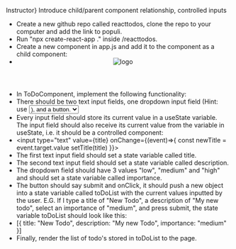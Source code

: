 Instructor} Introduce child/parent component relationship, controlled inputs

- Create a new github repo called reacttodos, clone the repo to your computer and add the link to populi.
- Run "npx create-react-app ." inside /reacttodos.
- Create a new component <ToDoComponent /> in app.js and add it to the <App> component as a child component:
- <div className="App">
  <header className="App-header">
  <img src={logo} className="App-logo" alt="logo" />
  <ToDoComponent />
  </header>
  </div>
- In ToDoComponent, implement the following functionality:
- There should be two text input fields, one dropdown input field (Hint: use <select> and <option>), and a button.
- Every input field should store its current value in a useState variable. The input field should also receive its current value from the variable in useState, i.e. it should be a controlled component:
- <input type="text" value={title} onChange={(event)=>{
  const newTitle = event.target.value
  setTitle(title)
  }}>
- The first text input field should set a state variable called title.
- The second text input field should set a state variable called description.
- The dropdown field should have 3 values "low", "medium" and "high" and should set a state variable called importance.
- The button should say submit and onClick, it should push a new object into a state variable called toDoList with the current values inputted by the user. E.G. If I type a title of "New Todo", a description of "My new todo", select an importance of "medium", and press submit, the state variable toDoList should look like this:
- [{
  title: "New Todo",
  description: "My new Todo",
  importance: "medium"
  }]
- Finally, render the list of todo's stored in toDoList to the page.
